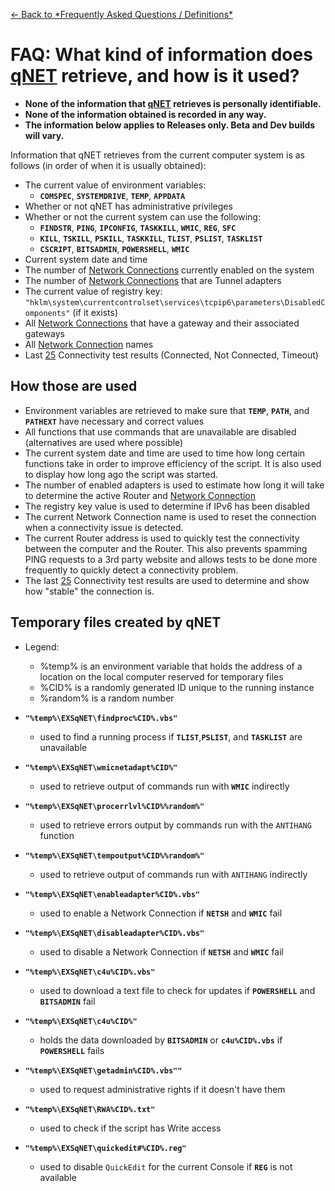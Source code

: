 [<- Back to \*Frequently Asked Questions / Definitions\*](FAQ.md)

# FAQ: What kind of information does [qNET](FAQ_qNET.md) retrieve, and how is it used? #

  * **None of the information that [qNET](FAQ_qNET.md) retrieves is personally identifiable.**
  * **None of the information obtained is recorded in any way.**
  * **The information below applies to Releases only. Beta and Dev builds will vary.**

Information that qNET retrieves from the current computer system is as follows (in order of when it is usually obtained):
  * The current value of environment variables:
    * **`COMSPEC`**, **`SYSTEMDRIVE`**, **`TEMP`**, **`APPDATA`**
  * Whether or not qNET has administrative privileges
  * Whether or not the current system can use the following:
    * **`FINDSTR`**, **`PING`**, **`IPCONFIG`**, **`TASKKILL`**, **`WMIC`**, **`REG`**, **`SFC`**
    * **`KILL`**, **`TSKILL`**, **`PSKILL`**, **`TASKKILL`**, **`TLIST`**, **`PSLIST`**, **`TASKLIST`**
    * **`CSCRIPT`**, **`BITSADMIN`**, **`POWERSHELL`**, **`WMIC`**
  * Current system date and time
  * The number of [Network Connections](FAQ_NetworkConnection.md) currently enabled on the system
  * The number of [Network Connections](FAQ_NetworkConnection.md) that are Tunnel adapters
  * The current value of registry key: `"hklm\system\currentcontrolset\services\tcpip6\parameters\DisabledComponents"` (if it exists)
  * All [Network Connections](FAQ_NetworkConnection.md) that have a gateway and their associated gateways
  * All [Network Connection](FAQ_NetworkConnection.md) names
  * Last [25](StabilityHistory.md) Connectivity test results (Connected, Not Connected, Timeout)

## How those are used ##
  * Environment variables are retrieved to make sure that **`TEMP`**, **`PATH`**, and **`PATHEXT`** have necessary and correct values
  * All functions that use commands that are unavailable are disabled (alternatives are used where possible)
  * The current system date and time are used to time how long certain functions take in order to improve efficiency of the script. It is also used to display how long ago the script was started.
  * The number of enabled adapters is used to estimate how long it will take to determine the active Router and [Network Connection](FAQ_NetworkConnection.md)
  * The registry key value is used to determine if IPv6 has been disabled
  * The current Network Connection name is used to reset the connection when a connectivity issue is detected.
  * The current Router address is used to quickly test the connectivity between the computer and the Router. This also prevents spamming PING requests to a 3rd party website and allows tests to be done more frequently to quickly detect a connectivity problem.
  * The last [25](StabilityHistory.md) Connectivity test results are used to determine and show how "stable" the connection is.


## Temporary files created by qNET ##
  * Legend:
    * %temp% is an environment variable that holds the address of a location on the local computer reserved for temporary files
    * %CID% is a randomly generated ID unique to the running instance
    * %random% is a random number


  * **`"%temp%\EXSqNET\findproc%CID%.vbs"`**
    * used to find a running process if **`TLIST`**,**`PSLIST`**, and **`TASKLIST`** are unavailable

  * **`"%temp%\EXSqNET\wmicnetadapt%CID%"`**
    * used to retrieve output of commands run with **`WMIC`** indirectly

  * **`"%temp%\EXSqNET\procerrlvl%CID%%random%"`**
    * used to retrieve errors output by commands run with the `ANTIHANG` function

  * **`"%temp%\EXSqNET\tempoutput%CID%%random%"`**
    * used to retrieve output of commands run with `ANTIHANG` indirectly

  * **`"%temp%\EXSqNET\enableadapter%CID%.vbs"`**
    * used to enable a Network Connection if **`NETSH`** and **`WMIC`** fail

  * **`"%temp%\EXSqNET\disableadapter%CID%.vbs"`**
    * used to disable a Network Connection if **`NETSH`** and **`WMIC`** fail

  * **`"%temp%\EXSqNET\c4u%CID%.vbs"`**
    * used to download a text file to check for updates if **`POWERSHELL`** and **`BITSADMIN`** fail

  * **`"%temp%\EXSqNET\c4u%CID%"`**
    * holds the data downloaded by **`BITSADMIN`** or **`c4u%CID%.vbs`** if **`POWERSHELL`** fails

  * **`"%temp%\EXSqNET\getadmin%CID%.vbs""`**
    * used to request administrative rights if it doesn't have them

  * **`"%temp%\EXSqNET\RWA%CID%.txt"`**
    * used to check if the script has Write access

  * **`"%temp%\EXSqNET\quickedit#%CID%.reg"`**
    * used to disable `QuickEdit` for the current Console if **`REG`** is not available